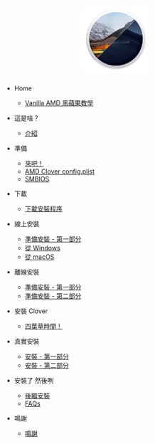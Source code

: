 <h1 style='text-align: center'><img src='./logo.png' style='height: 150px' /></h1>

* Home
    * [Vanilla AMD 黑蘋果教學](/README.md)

* 這是啥？
    * [介紹](/what-is-this/introduction.md)

* 準備
    * [來吧！](/prerequisites/get-started/README.md)
    * [AMD Clover config.plist](/prerequisites/amd-clover-config.plist/README.md)
    * [SMBIOS](/prerequisites/amd-clover-config.plist/smbios.md)

* 下載
    * [下載安裝程序](/download/network-part-1.md)

* 線上安裝 <a id="network-installer-guide"></a>
    * [準備安裝 - 第一部分](/network-installer-guide/network-part-2/README.md)
    * [從 Windows](/network-installer-guide/network-part-2/windows.md)
    * [從 macOS](/network-installer-guide/network-part-2/macos.md)

* 離線安裝 <a id="offline-installer-guide"></a>
    * [準備安裝 - 第一部分](/offline-installer-guide/offline-part-2/README.md)
    * [準備安裝 - 第二部分](/offline-installer-guide/offline-part-3/README.md)

* 安裝 Clover 
    * [四葉草時間！](/clover-installtion/usb-clover/README.md)

* 真實安裝
    * [安裝 - 第一部分](/actual-installation/actual-installation-part-1.md)
    * [安裝 - 第二部分](/actual-installation/actual-installation-part-2.md)

* 安裝了 然後咧
    * [後繼安裝](/post-installation/posty.md)
    * [FAQs](/post-installation/faqs.md)

* 鳴謝 <a id="credits"></a>
    * [鳴謝](/credits/credits.md)

